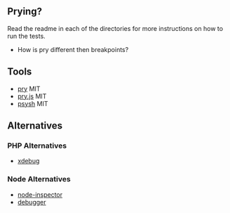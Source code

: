 ## Prying?

Read the readme in each of the directories for more instructions on how to run the tests.

* How is pry different then breakpoints?

## Tools

* [pry](https://github.com/pry/pry) MIT
* [pry.js](https://github.com/blainesch/pry.js) MIT
* [psysh](https://github.com/bobthecow/psysh) MIT

## Alternatives

### PHP Alternatives

* [xdebug](http://xdebug.org/)

### Node Alternatives

* [node-inspector](https://github.com/node-inspector/node-inspector)
* [debugger](http://nodejs.org/api/debugger.html)
